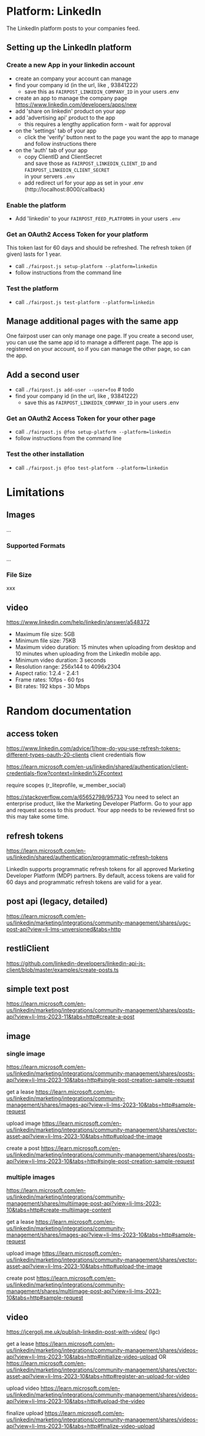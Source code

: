 # Platform: LinkedIn

The LinkedIn platform posts to your companies feed.

## Setting up the LinkedIn platform


### Create a new App in your linkedin account
- create an company your account can manage
- find your company id (in the url, like , 93841222)
  - save this as `FAIRPOST_LINKEDIN_COMPANY_ID` in your users .env
- create an app to manage the company page \
https://www.linkedin.com/developers/apps/new
- add 'share on linkedin' product on your app
- add 'advertising api' product to the app
  - this requires a lengthy application form - wait for approval
- on the 'settings' tab of your app
  - click the 'verify' button next to the page you want the app to manage \
    and follow instructions there
- on the 'auth' tab of your app
  - copy ClientID and ClientSecret \
    and save those as `FAIRPOST_LINKEDIN_CLIENT_ID` and `FAIRPOST_LINKEDIN_CLIENT_SECRET` \
    in your servers `.env`
  - add redirect url for your app as set in your .env (http://localhost:8000/callback)


### Enable the platform
 - Add 'linkedin' to your `FAIRPOST_FEED_PLATFORMS` in your users `.env`

### Get an OAuth2 Access Token for your platform

This token last for 60 days and should be refreshed.
The refresh token (if given) lasts for 1 year.

 - call `./fairpost.js setup-platform --platform=linkedin`
 - follow instructions from the command line

### Test the platform
 - call `./fairpost.js test-platform --platform=linkedin`

## Manage additional pages with the same app

One fairpost user can only manage one page. If you create a second user, you can use the same app id to manage a different page. The app is registered on your account, so if you can manage the other page, so can the app. 

## Add a second user 
- call `./fairpost.js add-user --user=foo` # todo
- find your company id (in the url, like , 93841222)
  - save this as `FAIRPOST_LINKEDIN_COMPANY_ID` in your users .env

### Get an OAuth2 Access Token for your other page

 - call `./fairpost.js @foo setup-platform --platform=linkedin`
 - follow instructions from the command line

### Test the other installation
 - call `./fairpost.js @foo test-platform --platform=linkedin`

# Limitations 

## Images 

...

### Supported Formats

...

### File Size

xxx

## video

https://www.linkedin.com/help/linkedin/answer/a548372

- Maximum file size: 5GB
- Minimum file size: 75KB
- Maximum video duration: 15 minutes when uploading from desktop and 10 minutes when uploading from the LinkedIn mobile app.
- Minimum video duration: 3 seconds
- Resolution range: 256x144 to 4096x2304
- Aspect ratio: 1:2.4 - 2.4:1
- Frame rates: 10fps - 60 fps
- Bit rates: 192 kbps - 30 Mbps

# Random documentation

## access token 
https://www.linkedin.com/advice/1/how-do-you-use-refresh-tokens-different-types-oauth-20-clients
client credentials flow

https://learn.microsoft.com/en-us/linkedin/shared/authentication/client-credentials-flow?context=linkedin%2Fcontext

require scopes (r_liteprofile, w_member_social)

https://stackoverflow.com/a/65652798/95733
You need to select an enterprise product, like the Marketing Developer Platform. Go to your app and request access to this product. Your app needs to be reviewed first so this may take some time.

## refresh  tokens

https://learn.microsoft.com/en-us/linkedin/shared/authentication/programmatic-refresh-tokens

LinkedIn supports programmatic refresh tokens for all approved Marketing Developer Platform (MDP) partners.
By default, access tokens are valid for 60 days and programmatic refresh tokens are valid for a year.

## post api (legacy, detailed)

https://learn.microsoft.com/en-us/linkedin/marketing/integrations/community-management/shares/ugc-post-api?view=li-lms-unversioned&tabs=http

## restliClient

https://github.com/linkedin-developers/linkedin-api-js-client/blob/master/examples/create-posts.ts

## simple text post 
https://learn.microsoft.com/en-us/linkedin/marketing/integrations/community-management/shares/posts-api?view=li-lms-2023-11&tabs=http#create-a-post

## image

### single image 
https://learn.microsoft.com/en-us/linkedin/marketing/integrations/community-management/shares/posts-api?view=li-lms-2023-10&tabs=http#single-post-creation-sample-request

get a lease
https://learn.microsoft.com/en-us/linkedin/marketing/integrations/community-management/shares/images-api?view=li-lms-2023-10&tabs=http#sample-request

upload image
https://learn.microsoft.com/en-us/linkedin/marketing/integrations/community-management/shares/vector-asset-api?view=li-lms-2023-10&tabs=http#upload-the-image

create a post 
https://learn.microsoft.com/en-us/linkedin/marketing/integrations/community-management/shares/posts-api?view=li-lms-2023-10&tabs=http#single-post-creation-sample-request

### multiple images 

https://learn.microsoft.com/en-us/linkedin/marketing/integrations/community-management/shares/multiimage-post-api?view=li-lms-2023-10&tabs=http#create-multiimage-content

get a lease
https://learn.microsoft.com/en-us/linkedin/marketing/integrations/community-management/shares/images-api?view=li-lms-2023-10&tabs=http#sample-request

upload image
https://learn.microsoft.com/en-us/linkedin/marketing/integrations/community-management/shares/vector-asset-api?view=li-lms-2023-10&tabs=http#upload-the-image

create post 
https://learn.microsoft.com/en-us/linkedin/marketing/integrations/community-management/shares/multiimage-post-api?view=li-lms-2023-10&tabs=http#sample-request


## video

https://jcergolj.me.uk/publish-linkedin-post-with-video/ (lgc)

get a lease 
https://learn.microsoft.com/en-us/linkedin/marketing/integrations/community-management/shares/videos-api?view=li-lms-2023-10&tabs=http#initialize-video-upload
OR
https://learn.microsoft.com/en-us/linkedin/marketing/integrations/community-management/shares/vector-asset-api?view=li-lms-2023-10&tabs=http#register-an-upload-for-video

upload video
https://learn.microsoft.com/en-us/linkedin/marketing/integrations/community-management/shares/videos-api?view=li-lms-2023-10&tabs=http#upload-the-video

finalize upload 
https://learn.microsoft.com/en-us/linkedin/marketing/integrations/community-management/shares/videos-api?view=li-lms-2023-10&tabs=http#finalize-video-upload




